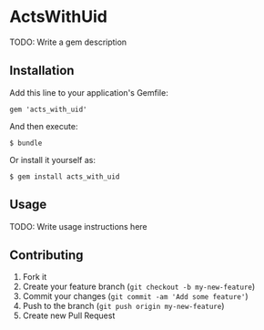 # ActsWithUid

TODO: Write a gem description

## Installation

Add this line to your application's Gemfile:

    gem 'acts_with_uid'

And then execute:

    $ bundle

Or install it yourself as:

    $ gem install acts_with_uid

## Usage

TODO: Write usage instructions here

## Contributing

1. Fork it
2. Create your feature branch (`git checkout -b my-new-feature`)
3. Commit your changes (`git commit -am 'Add some feature'`)
4. Push to the branch (`git push origin my-new-feature`)
5. Create new Pull Request
